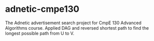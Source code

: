 # adnetic-cmpe130
The Adnetic advertisement search project for CmpE 130 Advanced Algorithms course. 
Applied DAG and reversed shortest path to find the longest possible path from U to V. 
